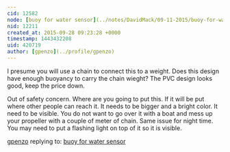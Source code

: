 ```yaml
---
cid: 12582
node: [buoy for water sensor](../notes/DavidMack/09-11-2015/buoy-for-water-sensor)
nid: 12211
created_at: 2015-09-28 09:23:28 +0000
timestamp: 1443432208
uid: 420719
author: [gpenzo](../profile/gpenzo)
---
```


I presume you will use a chain to connect this to a weight.
Does this design have enough buoyancy to carry the chain wieght?
The PVC design looks good, keep the price down.

Out of safety concern. 
Where are you going to put this.
If it will be put where other people can reach it. It needs to be bigger and a bright color. It need to be visible.
You do not want to go over it with a boat and mess up your propeller with a couple of meter of chain.
Same issue for night time. You may need to put a flashing light on top of it so it is visible.

[gpenzo](../profile/gpenzo) replying to: [buoy for water sensor](../notes/DavidMack/09-11-2015/buoy-for-water-sensor)

